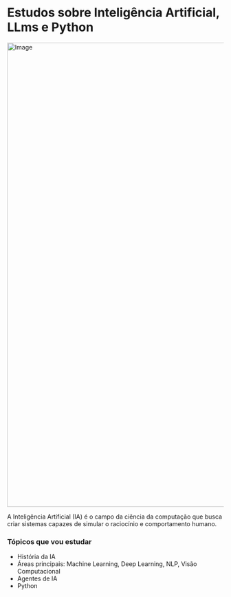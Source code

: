 # Estudos sobre Inteligência Artificial, LLms e Python

<img width="1920" height="1080" alt="Image" src="https://github.com/user-attachments/assets/614fad4c-02b0-4ad7-831c-122051a7c7a7" />

A Inteligência Artificial (IA) é o campo da ciência da computação que busca criar sistemas capazes de simular o raciocínio e comportamento humano.

### Tópicos que vou estudar
- História da IA
- Áreas principais: Machine Learning, Deep Learning, NLP, Visão Computacional
- Agentes de IA
- Python
